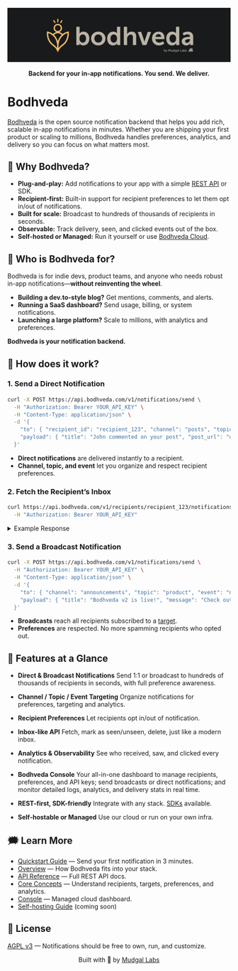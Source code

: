 <p align="center">
  <img src="./.github/screenshots/banner.png" alt="Bodhveda banner" />
</p>

<p align="center"><strong>Backend for your in-app notifications. You send. We deliver.</strong></p>

# Bodhveda

[Bodhveda](https://bodhveda.com) is the open source notification backend that helps you add rich, scalable in-app notifications in minutes. Whether you are shipping your first product or scaling to millions, Bodhveda handles preferences, analytics, and delivery so you can focus on what matters most.

## 🌟 Why Bodhveda?

-   **Plug-and-play:** Add notifications to your app with a simple [REST API](docs/api-reference.md) or SDK.
-   **Recipient-first:** Built-in support for recipient preferences to let them opt in/out of notifications.
-   **Built for scale:** Broadcast to hundreds of thousands of recipients in seconds.
-   **Observable:** Track delivery, seen, and clicked events out of the box.
-   **Self-hosted or Managed:** Run it yourself or use [Bodhveda Cloud](https://bodhveda.com/).

## 🧠 Who is Bodhveda for?

Bodhveda is for indie devs, product teams, and anyone who needs robust in-app notifications—**without reinventing the wheel**.

-   **Building a dev.to-style blog?** Get mentions, comments, and alerts.
-   **Running a SaaS dashboard?** Send usage, billing, or system notifications.
-   **Launching a large platform?** Scale to millions, with analytics and preferences.

**Bodhveda is your notification backend.**

## 🚀 How does it work?

### 1. **Send a Direct Notification**

```bash
curl -X POST https://api.bodhveda.com/v1/notifications/send \
  -H "Authorization: Bearer YOUR_API_KEY" \
  -H "Content-Type: application/json" \
  -d '{
    "to": { "recipient_id": "recipient_123", "channel": "posts", "topic": "post_id_123", "event": "new_comment" },
    "payload": { "title": "John commented on your post", "post_url": "url_to_post" }
  }'
```

-   **Direct notifications** are delivered instantly to a recipient.
-   **Channel, topic, and event** let you organize and respect recipient preferences.

### 2. **Fetch the Recipient’s Inbox**

```bash
curl https://api.bodhveda.com/v1/recipients/recipient_123/notifications \
  -H "Authorization: Bearer YOUR_API_KEY"
```

<details><summary>Example Response</summary>

```json
[
    {
        "id": 42069,
        "recipient_id": "recipient_123",
        "payload": {
            "title": "John commented on your post",
            "post_url": "url_to_post"
        },
        "broadcast_id": null,
        "channel": "posts",
        "topic": "post_id_123",
        "event": "new_comment",
        "seen": false,
        "clicked": false,
        "created_at": "2025-08-09T13:51:38.671616+05:30",
        "updated_at": "2025-08-09T13:51:38.671616+05:30"
    }
]
```

</details>

### 3. **Send a Broadcast Notification**

```bash
curl -X POST https://api.bodhveda.com/v1/notifications/send \
  -H "Authorization: Bearer YOUR_API_KEY" \
  -H "Content-Type: application/json" \
  -d '{
    "to": { "channel": "announcements", "topic": "product", "event": "new_feature" },
    "payload": { "title": "Bodhveda v2 is live!", "message": "Check out what is new in our latest release." }
  }'
```

-   **Broadcasts** reach all recipients subscribed to a [target](docs/core-concepts.md#notification-targeting).
-   **Preferences** are respected. No more spamming recipients who opted out.

## 🧩 Features at a Glance

-   **Direct & Broadcast Notifications**
    Send 1:1 or broadcast to hundreds of thousands of recipients in seconds, with full preference awareness.

-   **Channel / Topic / Event Targeting**
    Organize notifications for preferences, targeting and analytics.

-   **Recipient Preferences**
    Let recipients opt in/out of notification.

-   **Inbox-like API**
    Fetch, mark as seen/unseen, delete, just like a modern inbox.

-   **Analytics & Observability**
    See who received, saw, and clicked every notification.

<!-- -   **Logs Explorer**
    Inspect delivery attempts, failures, and system logs. -->

-   **Bodhveda Console**
    Your all-in-one dashboard to manage recipients, preferences, and API keys; send broadcasts or direct notifications; and monitor detailed logs, analytics, and delivery stats in real time.

-   **REST-first, SDK-friendly**
    Integrate with any stack. [SDKs](docs/api-reference.md#sdk) available.

-   **Self-hostable or Managed**
    Use our cloud or run on your own infra.

## 🗯 Learn More

-   [Quickstart Guide](docs/quickstart.md) — Send your first notification in 3 minutes.
-   [Overview](docs/overview.md) — How Bodhveda fits into your stack.
-   [API Reference](docs/api-reference.md) — Full REST API docs.
-   [Core Concepts](docs/core-concepts.md) — Understand recipients, targets, preferences, and analytics.
-   [Console](https://console.bodhveda.com) — Managed cloud dashboard.
-   [Self-hosting Guide](docs/self-host.md) (coming soon)

## 📜 License

[AGPL v3](LICENSE) — Notifications should be free to own, run, and customize.

<p align="center">
  Built with 💙 by <a href="https://mudgallabs.com" target="_blank">Mudgal Labs</a>
</p>
